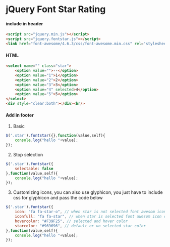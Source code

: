 # jQuery Font Star Rating

#### include in header
```html
<script src="jquery.min.js"></script>
<script src="jquery.fontstar.js"></script>
<link href="font-awesome/4.6.3/css/font-awesome.min.css" rel="stylesheet" />
```

#### HTML
```html
<select name="" class="star">
	<option value="">--</option>
	<option value="1">1</option>
	<option value="2">2</option>
	<option value="3">3</option>
	<option value="4" selected>4</option>
	<option value="5">5</option>
</select>
<div style="clear:both"></div><br/>
```

#### Add in footer

1. Basic
```javascript
$('.star').fontstar({},function(value,self){
	console.log("hello "+value);
});
```

2. Stop selection
```javascript
$('.star').fontstar({
	selectable: false
},function(value,self){
	console.log("hello "+value);
});
```

3. Customizing icons, you can also use glyphicon, you just have to include css for glyphicon and pass
	the code below
```javascript
$('.star').fontstar({
	icon: "fa fa-star-o", // when star is not selected font awesom icon code
	iconfull: "fa fa-star", // when star is selected font awesom icon code
	hovercolor: "#F39F25", // selected and hover color
	starcolor: "#969696", // default or un selected star color
},function(value,self){
	console.log("hello "+value);
});
```

